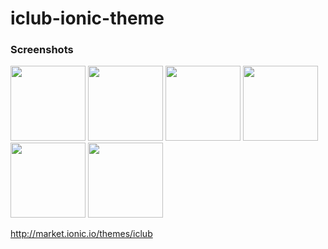 # iclub-ionic-theme

### Screenshots
<img src="https://s3.amazonaws.com/ionic-marketplace/iclub/screenshot_1.jpg" width="120">
<img src="https://s3.amazonaws.com/ionic-marketplace/iclub/screenshot_2.jpg" width="120">
<img src="https://s3.amazonaws.com/ionic-marketplace/iclub/screenshot_3.jpg" width="120">
<img src="https://s3.amazonaws.com/ionic-marketplace/iclub/screenshot_4.jpg" width="120">
<img src="https://s3.amazonaws.com/ionic-marketplace/iclub/screenshot_5.jpg" width="120">
<img src="https://s3.amazonaws.com/ionic-marketplace/iclub/screenshot_6.jpg" width="120">


http://market.ionic.io/themes/iclub
